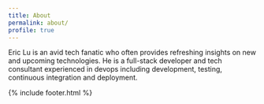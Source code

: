 ```yaml
---
title: About
permalink: about/
profile: true
---
```


Eric Lu is an avid tech fanatic who often provides refreshing insights on new and upcoming technologies. He is a full-stack developer and tech consultant experienced in devops including development, testing, continuous integration and deployment.

{% include footer.html %}